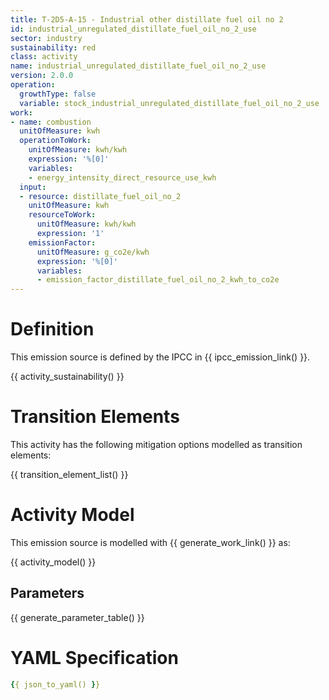 ```yaml
---
title: T-2D5-A-15 - Industrial other distillate fuel oil no 2
id: industrial_unregulated_distillate_fuel_oil_no_2_use
sector: industry
sustainability: red
class: activity
name: industrial_unregulated_distillate_fuel_oil_no_2_use
version: 2.0.0
operation:
  growthType: false
  variable: stock_industrial_unregulated_distillate_fuel_oil_no_2_use
work:
- name: combustion
  unitOfMeasure: kwh
  operationToWork:
    unitOfMeasure: kwh/kwh
    expression: '%[0]'
    variables:
    - energy_intensity_direct_resource_use_kwh
  input:
  - resource: distillate_fuel_oil_no_2
    unitOfMeasure: kwh
    resourceToWork:
      unitOfMeasure: kwh/kwh
      expression: '1'
    emissionFactor:
      unitOfMeasure: g_co2e/kwh
      expression: '%[0]'
      variables:
      - emission_factor_distillate_fuel_oil_no_2_kwh_to_co2e
---
```

# Definition
This emission source is defined by the IPCC in {{ ipcc_emission_link() }}.


{{ activity_sustainability() }}

# Transition Elements

This activity has the following mitigation options modelled as transition elements:

{{ transition_element_list() }}

# Activity Model
This emission source is modelled with {{ generate_work_link() }} as:

{{ activity_model() }}

## Parameters

{{ generate_parameter_table() }}

# YAML Specification

```yaml
{{ json_to_yaml() }}
```
